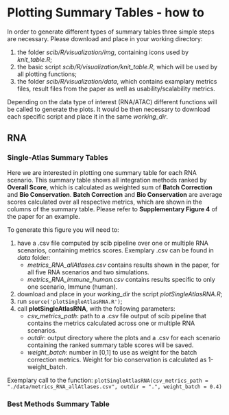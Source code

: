 # Plotting Summary Tables - how to

In order to generate different types of summary tables three simple steps are necessary. Please download and place in your working directory:
1. the folder _scib/R/visualization/img_, containing icons used by _knit_table.R_;
2. the basic script _scib/R/visualization/knit_table.R_, which will be used by all plotting functions;
3. the folder _scib/R/visualization/data_, which contains examplary metrics files, result files from the paper as well as usability/scalability metrics.

Depending on the data type of interest (RNA/ATAC) different functions will be called to generate the plots. It would be then necessary to download each specific script and place it in the same _working_dir_.

## RNA
### Single-Atlas Summary Tables
Here we are interested in plotting one summary table for each RNA scenario. This summary table shows all integration methods ranked by **Overall Score**, which is calculated as weighted sum of **Batch Correction** and **Bio Conservation**. **Batch Correction** and **Bio Conservation** are average scores calculated over all respective metrics, which are shown in the columns of the summary table. Please refer to **Supplementary Figure 4** of the paper for an example.

To generate this figure you will need to:
1. have a .csv file computed by scib pipeline over one or multiple RNA scenarios, containing metrics scores. Exemplary .csv can be found in _data_ folder:
   * _metrics_RNA_allAtlases.csv_ contains results shown in the paper, for all five RNA scenarios and two simulations.
   * _metrics_RNA_immune_human.csv_ contains results specific to only one scenario, Immune (human). 
2. download and place in your _working_dir_ the script _plotSingleAtlasRNA.R_;
3. run `source('plotSingleAtlasRNA.R')`;
4. call **plotSingleAtlasRNA**, with the following parameters:
   * _csv_metrics_path_: path to a .csv file output of scib pipeline that contains the metrics calculated across one or multiple RNA scenarios. 
   * _outdir_: output directory where the plots and a .csv for each scenario containing the ranked summary table scores will be saved.
   * _weight_batch_: number in [0,1] to use as weight for the batch correction metrics. Weight for bio conservation is calculated as 1-weight_batch.

Exemplary call to the function: `plotSingleAtlasRNA(csv_metrics_path = "./data/metrics_RNA_allAtlases.csv", outdir = ".", weight_batch = 0.4)`

### Best Methods Summary Table
